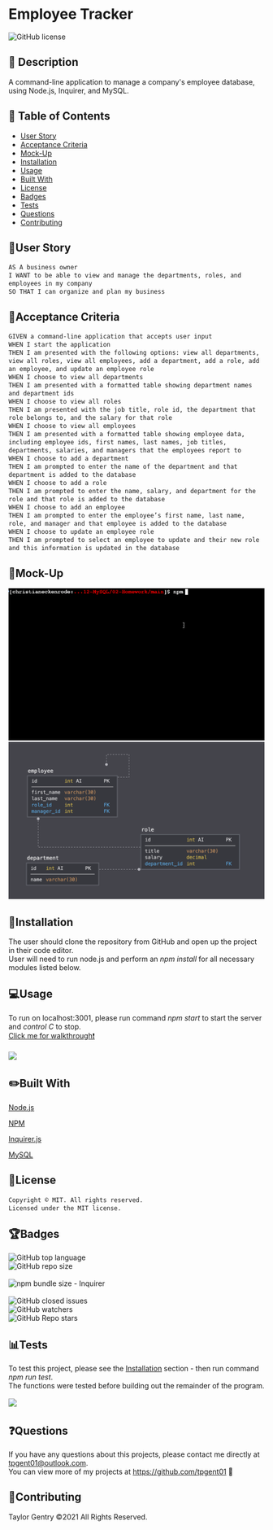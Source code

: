 # Employee Tracker
![GitHub license](https://img.shields.io/badge/license-MIT-blue.svg)


## 💬 Description 
A command-line application to manage a company's employee database, using Node.js, Inquirer, and MySQL.


## 📓 Table of Contents

* [User Story](#user-story)
* [Acceptance Criteria](#acceptance-criteria)
* [Mock-Up](#mock-up)
* [Installation](#installation)
* [Usage](#usage)
* [Built With](#built-with)
* [License](#license)
* [Badges](#badges)
* [Tests](#tests)
* [Questions](#questions)
* [Contributing](#contributing)


## 🧠User Story
```
AS A business owner
I WANT to be able to view and manage the departments, roles, and employees in my company
SO THAT I can organize and plan my business
```


## 🧩Acceptance Criteria
```
GIVEN a command-line application that accepts user input
WHEN I start the application
THEN I am presented with the following options: view all departments, view all roles, view all employees, add a department, add a role, add an employee, and update an employee role
WHEN I choose to view all departments
THEN I am presented with a formatted table showing department names and department ids
WHEN I choose to view all roles
THEN I am presented with the job title, role id, the department that role belongs to, and the salary for that role
WHEN I choose to view all employees
THEN I am presented with a formatted table showing employee data, including employee ids, first names, last names, job titles, departments, salaries, and managers that the employees report to
WHEN I choose to add a department
THEN I am prompted to enter the name of the department and that department is added to the database
WHEN I choose to add a role
THEN I am prompted to enter the name, salary, and department for the role and that role is added to the database
WHEN I choose to add an employee
THEN I am prompted to enter the employee’s first name, last name, role, and manager and that employee is added to the database
WHEN I choose to update an employee role
THEN I am prompted to select an employee to update and their new role and this information is updated in the database 

```


## 🎨Mock-Up
![](assets/mock-up.gif)
<br>![](assets/databse.png)</br>


## 🔌Installation

The user should clone the repository from GitHub and open up the project in their code editor.
<br>User will need to run node.js and perform an _npm install_ for all necessary modules listed below.</br>


## 💻Usage 
To run on localhost:3001, please run command _npm start_ to start the server and _control C_ to stop.
<br>[Click me for walkthrough❗️](https://drive.google.com/file/d/1S0p6LmWYU0owYgD8Jo1iNLrikmha1mwj/view)</br>
<br>![](assets/example.gif)</br>


## ✏️Built With
<p><a href="https://nodejs.org/">Node.js</a></p>
<p><a href="https://www.npmjs.com/">NPM</a></p>
<p><a href="https://www.npmjs.com/package/inquirer">Inquirer.js</a></p>
<p><a href="https://www.mysql.com/">MySQL</a></p>


## 🔐License
```
Copyright © MIT. All rights reserved. 
Licensed under the MIT license.
```


## 🏆Badges

![GitHub top language](https://img.shields.io/github/languages/top/tpgent01/employee-tracker?style=plastic)
<br>![GitHub repo size](https://img.shields.io/github/repo-size/tpgent01/employee-tracker?style=plastic)</br>
<br>![npm bundle size](https://img.shields.io/bundlephobia/minzip/inquirer?style=plastic) - Inquirer</br>
<br>![GitHub closed issues](https://img.shields.io/github/issues-closed/tpgent01/employee-tracker?style=plastic)</br>
![GitHub watchers](https://img.shields.io/github/watchers/tpgent01/employee-tracker?style=social)
<br>![GitHub Repo stars](https://img.shields.io/github/stars/tpgent01/employee-tracker?style=social)</br>



## 📊Tests

To test this project, please see the [Installation](#installation) section - then run command _npm run test_.
<br>The functions were tested before building out the remainder of the program.</br> 
<br>![](public/assets/images/test.gif)</br>


## ❓Questions

If you have any questions about this projects, please contact me directly at tpgent01@outlook.com. 
<br>You can view more of my projects at https://github.com/tpgent01 👾</br>


## 📌Contributing

Taylor Gentry ©2021 All Rights Reserved.
